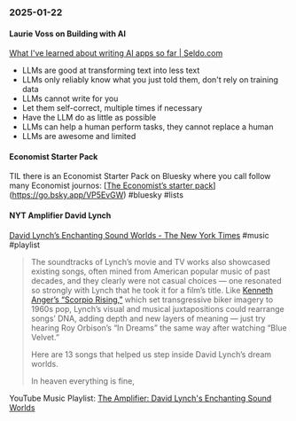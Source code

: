 ### 2025-01-22
#### Laurie Voss on Building with AI
[What I've learned about writing AI apps so far \| Seldo.com](https://seldo.com/posts/what-ive-learned-about-writing-ai-apps-so-far)

* LLMs are good at transforming text into less text
* LLMs only reliably know what you just told them, don't rely on training data
* LLMs cannot write for you
* Let them self-correct, multiple times if necessary
* Have the LLM do as little as possible
* LLMs can help a human perform tasks, they cannot replace a human
* LLMs are awesome and limited

#### Economist Starter Pack
TIL there is an Economist Starter Pack on Bluesky where you call follow many Economist journos: [[The Economist’s starter pack](https://bsky.app/profile/economist.com)](https://go.bsky.app/VP5EvGW) #bluesky #lists 

#### NYT Amplifier David Lynch
[David Lynch’s Enchanting Sound Worlds - The New York Times](https://www.nytimes.com/2025/01/21/arts/music/amplifier-newsletter-david-lynch-music.html) #music #playlist 

> The soundtracks of Lynch’s movie and TV works also showcased existing songs, often mined from American popular music of past decades, and they clearly were not casual choices — one resonated so strongly with Lynch that he took it for a film’s title. Like [Kenneth Anger’s “Scorpio Rising,”](https://www.youtube.com/watch?v=6M08Czuqy80) which set transgressive biker imagery to 1960s pop, Lynch’s visual and musical juxtapositions could rearrange songs’ DNA, adding depth and new layers of meaning — just try hearing Roy Orbison’s “In Dreams” the same way after watching “Blue Velvet.”
>
> Here are 13 songs that helped us step inside David Lynch’s dream worlds.
>
> In heaven everything is fine,

YouTube Music Playlist: [The Amplifier: David Lynch's Enchanting Sound Worlds](https://music.youtube.com/playlist?list=PLu_RmAJBNiIIbPoXC_Kfn6WX-42GXeFde&si=7JkfCsIBKTT2KxMU)





